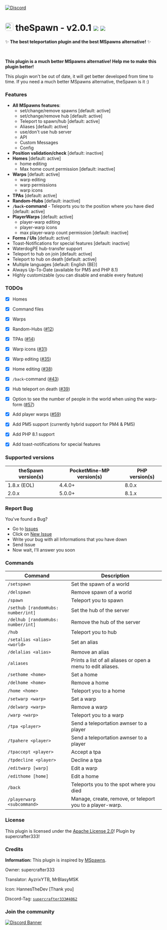 [![Discord](https://img.shields.io/badge/chat-on%20discord-7289da.svg)](https://discord.gg/ca6cWPpERp)
# <a href="https://supercrafter333.github.io/theSpawn/"><img src="https://github.com/supercrafter333/theSpawn/blob/master/icon.png?raw=true" width="26" float="left" style="border-radius: 0.3rem"></a> theSpawn - v2.0.1  [![](https://poggit.pmmp.io/shield.state/theSpawn)](https://poggit.pmmp.io/p/theSpawn) [![](https://poggit.pmmp.io/shield.dl.total/theSpawn)](https://poggit.pmmp.io/p/theSpawn)
✨ **The best teleportation plugin and the best MSpawns alternative!** ✨

<br />

**This plugin is a much better MSpawns alternative! Help me to make this plugin better!**

This plugin won't be out of date, it will get better developed from time to time. If you need a much better MSpawns alternative, theSpawn is it :)

### Features
- **All MSpawns features**:
  - set/change/remove spawns [default: active]
  - set/change/remove hub [default: active]
  - Teleport to spawn/hub [default: active]
  - Aliases [default: active]
  - use/don't use hub server
  - API
  - Custom Messages
  - Config
- **Position validation/check** [default: inactive]
- **Homes** [default: active]
  - home editing
  - Max home count permission [default: inactive]
- **Warps** [default: active]
  - warp editing
  - warp permissions
  - warp icons
- **TPAs** [default: active]
- **Random-Hubs** [default: inactive]
- **`/back`-command** - Teleports you to the position where you have died [default: active]
- **PlayerWarps** [default: active]
  - player-warp editing
  - player-warp icons
  - max player-warp count permission [default: inactive]
- **Forms / UIs** [default: active]
- Toast-Notifications for special features [default: inactive]
- WaterdogPE hub-transfer support
- Teleport to hub on join [default: active]
- Teleport to hub on death [default: active]
- Multiple languages [default: English (BE)]
- Always Up-To-Date (available for PM5 and PHP 8.1)
- Highly customizable (you can disable and enable every feature)

### TODOs
- [X] Homes
- [X] Command files
- [X] Warps
- [X] Random-Hubs ([#12](https://github.com/supercrafter333/theSpawn/issues/12))
- [X] TPAs ([#14](https://github.com/supercrafter333/theSpawn/issues/14))
- [X] Warp icons ([#31](https://github.com/supercrafter333/theSpawn/issues/31))
- [X] Warp editing ([#35](https://github.com/supercrafter333/theSpawn/issues/35))
- [X] Home editing ([#38](https://github.com/supercrafter333/theSpawn/issues/38))
- [X] `/back`-command ([#43](https://github.com/supercrafter333/theSpawn/issues/43))
- [X] Hub teleport on death ([#39](https://github.com/supercrafter333/theSpawn/issues/39))
- [X] Option to see the number of people in the world when using the warp-form ([#57](https://github.com/supercrafter333/theSpawn/issues/57))
- [X] Add player warps ([#59](https://github.com/supercrafter333/theSpawn/issues/59))
- [X] Add PM5 support (currently hybrid support for PM4 & PM5)
- [X] Add PHP 8.1 support
- [X] Add toast-notifications for special features


### Supported versions
| theSpawn version(s) | PocketMine-MP version(s) | PHP version(s) |
|---------------------|--------------------------|--------------|
| 1.8.x (EOL)         | 4.4.0+                   | 8.0.x        |
| 2.0.x               | 5.0.0+       | 8.1.x        |


### Report Bug
You've found a Bug?
- Go to [Issues](https://github.com/supercrafter333/theSpawn/issues)
- Click on [New Issue](https://github.com/supercrafter333/theSpawn/issues/new/choose)
- Write your bug with all Informations that you have down
- Send Issue
- Now wait, I'll answer you soon

### Commands
| **Command**                        | **Description**                                              |
|------------------------------------|--------------------------------------------------------------|
| `/setspawn`                        | Set the spawn of a world                                     |
| `/delspawn`                        | Remove spawn of a world                                      |
| `/spawn`                           | Teleport you to spawn                                        |
| `/sethub [randomHubs: number/int]` | Set the hub of the server                                    |
| `/delhub [randomHubs: number/int]` | Remove the hub of the server                                 |
| `/hub`                             | Teleport you to hub                                          |
| `/setalias <alias> <world>`        | Set an alias                                                 |
| `/delalias <alias>`                | Remove an alias                                              |
| `/aliases`                         | Prints a list of all aliases or open a menu to edit aliases. |
| `/sethome <home>`                  | Set a home                                                   |
| `/delhome <home>`                  | Remove a home                                                |
| `/home <home>`                     | Teleport you to a home                                       |
| `/setwarp <warp>`                  | Set a warp                                                   |
| `/delwarp <warp>`                  | Remove a warp                                                |
| `/warp <warp>`                     | Teleport you to a warp                                       |
| `/tpa <player>`                    | Send a teleportation awnser to a player                      |
| `/tpahere <player>`                | Send a teleportation awnser to a player                      |
| `/tpaccept <player>`               | Accept a tpa                                                 |
| `/tpdecline <player>`              | Decline a tpa                                                |
| `/editwarp [warp]`                 | Edit a warp                                                  |
| `/edithome [home]`                 | Edit a home                                                  |
| `/back`                            | Teleports you to the spot where you died                     |
| `/playerwarp <subcommand>`         | Manage, create, remove, or teleport you to a player-warp.    |

### License
This plugin is licensed under the [Apache License 2.0](/LICENSE)! Plugin by supercrafter333!

### Credits
**Information:** This plugin is inspired by [MSpawns](https://github.com/EvolSoft/MSpawns).

Owner: supercrafter333

Translator: AyzrixYTB, MrBlasyMSK

Icon: HannesTheDev [Thank you]

Discord-Tag: [`supercrafter333#4062`](https://discordapp.com/users/511252471616897024)


### Join the community
[![Discord Banner](https://discordapp.com/api/guilds/847099444465238036/widget.png?style=banner3)](https://discord.gg/ca6cWPpERp)
